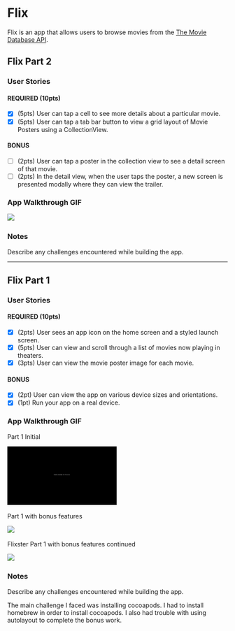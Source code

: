 # Flix

Flix is an app that allows users to browse movies from the [The Movie Database API](http://docs.themoviedb.apiary.io/#).

## Flix Part 2

### User Stories

#### REQUIRED (10pts)
- [x] (5pts) User can tap a cell to see more details about a particular movie.
- [x] (5pts) User can tap a tab bar button to view a grid layout of Movie Posters using a CollectionView.

#### BONUS
- [ ] (2pts) User can tap a poster in the collection view to see a detail screen of that movie.
- [ ] (2pts) In the detail view, when the user taps the poster, a new screen is presented modally where they can view the trailer.

### App Walkthrough GIF

<img src= "https://github.com/onetufftrini/iosAppDevelopment/blob/Flixster/flixsterpart2.gif?raw=true" width=250><br>

### Notes
Describe any challenges encountered while building the app.

---

## Flix Part 1

### User Stories

#### REQUIRED (10pts)
- [x] (2pts) User sees an app icon on the home screen and a styled launch screen.
- [x] (5pts) User can view and scroll through a list of movies now playing in theaters.
- [x] (3pts) User can view the movie poster image for each movie.

#### BONUS
- [x] (2pt) User can view the app on various device sizes and orientations.
- [x] (1pt) Run your app on a real device.

### App Walkthrough GIF
Part 1 Initial

<img src="https://github.com/onetufftrini/iosAppDevelopment/blob/Flixster/Lyndon_Applewhite_flixster.gif?raw=true" width=250><br>

Part 1 with bonus features

<img src="https://github.com/onetufftrini/iosAppDevelopment/blob/Flixster/Lyndon_Applewhite_flixsterautolayout.gif?raw=true" width=250><br>

Flixster Part 1 with bonus features continued

<img src="https://github.com/onetufftrini/iosAppDevelopment/blob/Flixster/Lyndon_Applewhite_flixsterautolayoutcontinued.gif?raw=true" width=250><br>

### Notes
Describe any challenges encountered while building the app.

The main challenge I faced was installing cocoapods. I had to install homebrew in order to install cocoapods. I also had trouble with using autolayout to complete the bonus work.
